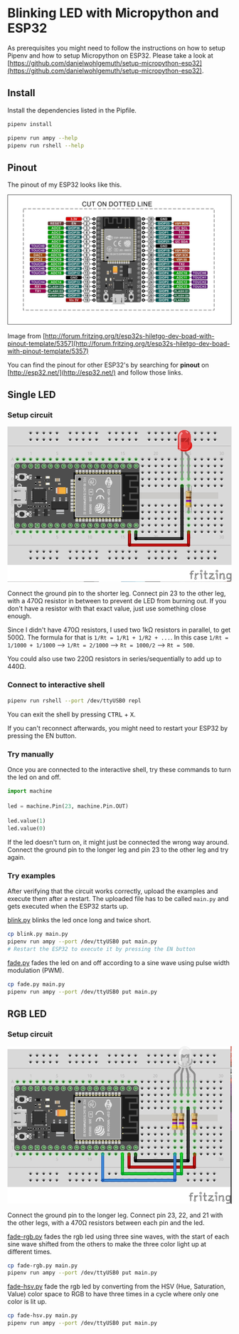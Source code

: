 # Blinking LED with Micropython and ESP32

As prerequisites you might need to follow the instructions
on how to setup Pipenv and how to setup Micropython on ESP32.
Please take a look at
[https://github.com/danielwohlgemuth/setup-micropython-esp32](https://github.com/danielwohlgemuth/setup-micropython-esp32).

## Install

Install the dependencies listed in the Pipfile.

```bash
pipenv install
```

```bash
pipenv run ampy --help
pipenv run rshell --help
```

## Pinout

The pinout of my ESP32 looks like this.

![ESP32 Pinout](images/ESP32_pinout.jpg)

Image from [http://forum.fritzing.org/t/esp32s-hiletgo-dev-boad-with-pinout-template/5357](http://forum.fritzing.org/t/esp32s-hiletgo-dev-boad-with-pinout-template/5357)

You can find the pinout for other ESP32's by searching for **pinout**
on [http://esp32.net/](http://esp32.net/) and follow those links.

## Single LED

### Setup circuit

![Single LED](images/LED_circuit.jpg)

Connect the ground pin to the shorter leg.
Connect pin 23 to the other leg, with a 470Ω resistor in between
to prevent de LED from burning out. If you don't have a resistor with that exact value, just use something close enough.

Since I didn't have 470Ω resistors, I used two 1kΩ resistors in parallel,
to get 500Ω. The formula for that is `1/Rt = 1/R1 + 1/R2 + ...`.
In this case `1/Rt = 1/1000 + 1/1000` --> `1/Rt = 2/1000` -->
`Rt = 1000/2` --> `Rt = 500`.

You could also use two 220Ω resistors in series/sequentially to add up to 440Ω.

### Connect to interactive shell

```bash
pipenv run rshell --port /dev/ttyUSB0 repl
```

You can exit the shell by pressing <kbd>CTRL</kbd> + <kbd>X</kbd>.

If you can't reconnect afterwards, you might need to restart your ESP32
by pressing the EN button.

### Try manually

Once you are connected to the interactive shell,
try these commands to turn the led on and off.

```python
import machine

led = machine.Pin(23, machine.Pin.OUT)

led.value(1)
led.value(0)
```

If the led doesn't turn on, it might just be connected the wrong way around.
Connect the ground pin to the longer leg and pin 23 to the other leg
and try again.

### Try examples

After verifying that the circuit works correctly,
upload the examples and execute them after a restart.
The uploaded file has to be called `main.py`
and gets executed when the ESP32 starts up.

[blink.py](blink.py) blinks the led once long and twice short.

```bash
cp blink.py main.py
pipenv run ampy --port /dev/ttyUSB0 put main.py
# Restart the ESP32 to execute it by pressing the EN button
```

[fade.py](fade.py) fades the led on and off
according to a sine wave using pulse width modulation (PWM).

```bash
cp fade.py main.py
pipenv run ampy --port /dev/ttyUSB0 put main.py
```

## RGB LED

### Setup circuit

![RGB LED](images/RGB_circuit.jpg)

Connect the ground pin to the longer leg.
Connect pin 23, 22, and 21 with the other legs,
with a 470Ω resistors between each pin and the led.

[fade-rgb.py](fade-rgb.py) fades the rgb led using three sine waves,
with the start of each sine wave shifted from the others
to make the three color light up at different times.

```bash
cp fade-rgb.py main.py
pipenv run ampy --port /dev/ttyUSB0 put main.py
```

[fade-hsv.py](fade-hsv.py) fade the rgb led by converting
from the HSV (Hue, Saturation, Value) color space to RGB
to have three times in a cycle where only one color is lit up.

```bash
cp fade-hsv.py main.py
pipenv run ampy --port /dev/ttyUSB0 put main.py
```
